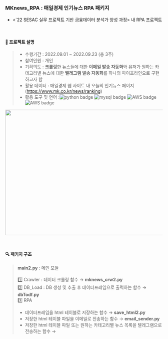 ### MKnews_RPA : 매일경제 인기뉴스 RPA 패키지
-  <`22 SESAC 실무 프로젝트 기반 금융데이터 분석가 양성 과정> 내 RPA 프로젝트
<br>

#### :newspaper: 프로젝트 설명
> - 수행기간 : 2022.09.01 ~ 2022.09.23 (총 3주) <br>
> - 참여인원 : 개인 <br>
> - 기획의도 : **크롤링**한 뉴스들에 대한 **이메일 발송 자동화**와 유저가 원하는 카테고리별 뉴스에 대한 **텔레그램 발송 자동화**를 하나의 파이프라인으로 구현하고자 함 <br>
> - 활용 데이터 : 매일경제 웹 사이트 내 오늘의 인기뉴스 페이지 (https://www.mk.co.kr/news/ranking)
> - 활용 도구 및 언어 :![python badge](https://img.shields.io/badge/-Python-%23F7DF1E?style=plastic-square&logo=Python&logoColor=ffdd54&color=3776AB) ![mysql badge](https://img.shields.io/badge/-%20MySQL-%23F7DF1E?style=plastic-square&logo=mysql&logoColor=white&color=0F3460) ![AWS badge](https://img.shields.io/badge/-%20AWS%20ec2-%23F7DF1E?style=plastic-square&logo=amazonaws&logoColor=EF5B0C&color=FEF9A7) ![AWS badge](https://img.shields.io/badge/-%20AWS%20RDS-%23F7DF1E?style=plastic-square&logo=amazonaws&logoColor=EF5B0C&color=FEF9A7)
<p align="center">
<img src="https://user-images.githubusercontent.com/68022088/220157056-c146c785-823b-4b1c-8e6b-a387e3ff2595.png"  width="600" height="400" />
</p>
<br>

#### :mag: 패키지 구조
> **main2.py** : 메인 모듈<br><br>
> :one: Crawler : 데이터 크롤링 함수 &rightarrow; **mknews_crw2.py** <br>
> :two: DB_Load : DB 생성 및 추출 후 데이터프레임으로 출력하는 함수 &rightarrow; **dbTodf.py** <br>
> :three: RPA 
> - 데이터프레임을 html 테이블로 저장하는 함수 &rightarrow; **save_html2.py**
> - 저장한 html 테이블 파일을 이메일로 전송하는 함수 &rightarrow; **email_sender.py**
> - 저장한 html 테이블 파일 또는 원하는 카테고리별 뉴스 목록을 텔레그램으로 전송하는 함수 &rightarrow;

